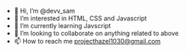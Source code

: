 - 👋 Hi, I’m @devv_sam
- 👀 I’m interested in HTML, CSS and Javascript
- 🌱 I’m currently learning Javscript
- 💞️ I’m looking to collaborate on anything related to above
- 📫 How to reach me projecthazel1030@gmail.com

<!---
2Kair0S/2Kair0S is a ✨ special ✨ repository because its `README.md` (this file) appears on your GitHub profile.
You can click the Preview link to take a look at your changes.
--->
